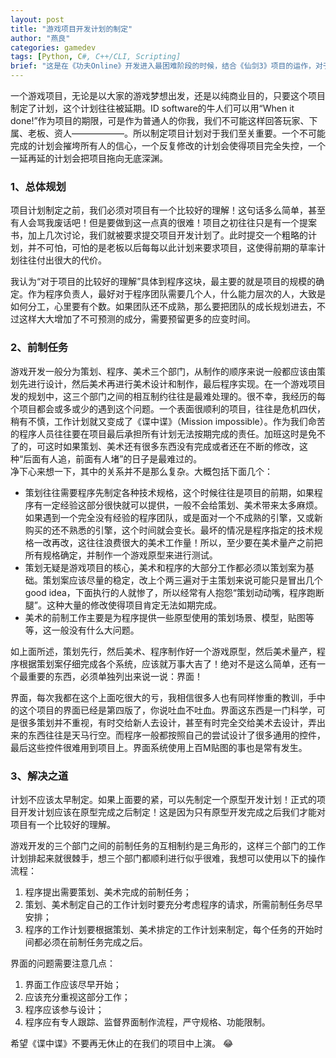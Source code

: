 ```yaml
---
layout: post
title: "游戏项目开发计划的制定"
author: "燕良"
categories: gamedev
tags: [Python, C#, C++/CLI, Scripting]
brief: "这是在《功夫Online》开发进入最困难阶段的时候，结合《仙剑3》项目的运作，对于游戏开发项目规划做的一个总结。"
---
```


一个游戏项目，无论是以大家的游戏梦想出发，还是以纯商业目的，只要这个项目制定了计划，这个计划往往被延期。ID software的牛人们可以用“When it done!”作为项目的期限，可是作为普通人的你我，我们不可能这样回答玩家、下属、老板、资人——————。所以制定项目计划对于我们至关重要。一个不可能完成的计划会摧垮所有人的信心，一个反复修改的计划会使得项目完全失控，一个一延再延的计划会把项目拖向无底深渊。

### 1、总体规划

项目计划制定之前，我们必须对项目有一个比较好的理解！这句话多么简单，甚至有人会骂我废话吧！但是要做到这一点真的很难！项目之初往往只是有一个提案书，加上几次讨论，我们就被要求提交项目开发计划了。此时提交一个粗略的计划，并不可怕，可怕的是老板以后每每以此计划来要求项目，这使得前期的草率计划往往付出很大的代价。  

我认为“对于项目的比较好的理解”具体到程序这块，最主要的就是项目的规模的确定。作为程序负责人，最好对于程序团队需要几个人，什么能力层次的人，大致是如何分工，心里要有个数。如果团队还不成熟，那么要把团队的成长规划进去，不过这样大大增加了不可预测的成分，需要预留更多的应变时间。

### 2、前制任务

游戏开发一般分为策划、程序、美术三个部门，从制作的顺序来说一般都应该由策划先进行设计，然后美术再进行美术设计和制作，最后程序实现。在一个游戏项目发的规划中，这三个部门之间的相互制约往往是最难处理的。很不幸，我经历的每个项目都会或多或少的遇到这个问题。一个表面很顺利的项目，往往是危机四伏， 稍有不慎，工作计划就又变成了《谍中谍》（Mission impossible）。作为我们命苦的程序人员往往要在项目最后承担所有计划无法按期完成的责任。加班这时是免不了的，可这时如果策划、美术还有很多东西没有完成或者还在不断的修改，这种“后面有人追，前面有人堵”的日子是最难过的。  
净下心来想一下，其中的关系并不是那么复杂。大概包括下面几个：  
* 策划往往需要程序先制定各种技术规格，这个时候往往是项目的前期，如果程序有一定经验这部分很快就可以提供，一般不会给策划、美术带来太多麻烦。如果遇到一个完全没有经验的程序团队，或是面对一个不成熟的引擎，又或新购买的还不熟悉的引擎，这个时间就会变长。最坏的情况是程序指定的技术规格一改再改，这往往浪费很大的美术工作量！所以，至少要在美术量产之前把所有规格确定，并制作一个游戏原型来进行测试。
* 策划无疑是游戏项目的核心，美术和程序的大部分工作都必须以策划案为基础。策划案应该尽量的稳定，改上个两三遍对于主策划来说可能只是冒出几个good idea，下面执行的人就惨了，所以经常有人抱怨“策划动动嘴，程序跑断腿”。这种大量的修改使得项目肯定无法如期完成。
* 美术的前制工作主要是为程序提供一些原型使用的策划场景、模型，贴图等等，这一般没有什么大问题。

如上面所述，策划先行，然后美术、程序制作好一个游戏原型，然后美术量产，程序根据策划案仔细完成各个系统，应该就万事大吉了！绝对不是这么简单，还有一个最重要的东西，必须单独列出来说一说：界面！

界面，每次我都在这个上面吃很大的亏，我相信很多人也有同样惨重的教训，手中的这个项目的界面已经是第四版了，你说吐血不吐血。界面这东西是一门科学，可是很多策划并不重视，有时交给新人去设计，甚至有时完全交给美术去设计，弄出来的东西往往是天马行空。而程序一般都按照自己的尝试设计了很多通用的控件，最后这些控件很难用到项目上。界面系统使用上百M贴图的事也是常有发生。

### 3、解决之道
计划不应该太早制定。如果上面要的紧，可以先制定一个原型开发计划！正式的项目开发计划应该在原型完成之后制定！这是因为只有原型开发完成之后我们才能对项目有一个比较好的理解。  

游戏开发的三个部门之间的前制任务的互相制约是三角形的，这样三个部门的工作计划排起来就很棘手，想三个部门都顺利进行似乎很难，我想可以使用以下的操作流程：
1. 程序提出需要策划、美术完成的前制任务；
1. 策划、美术制定自己的工作计划时要充分考虑程序的请求，所需前制任务尽早安排；
1. 程序的工作计划要根据策划、美术排定的工作计划来制定，每个任务的开始时间都必须在前制任务完成之后。
  
 界面的问题需要注意几点：  
 1. 界面工作应该尽早开始；
 1. 应该充分重视这部分工作；
 1. 程序应该参与设计；
 1. 程序应有专人跟踪、监督界面制作流程，严守规格、功能限制。

 希望《谍中谍》不要再无休止的在我们的项目中上演。 :joy: